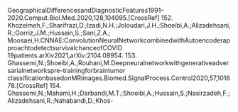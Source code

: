 GeographicalDifferencesandDiagnosticFeatures1991–2020.Comput.Biol.Med.2020,128,104095.[CrossRef]
152. Khozeimeh,F.;Sharifrazi,D.;Izadi,N.H.;Joloudari,J.H.;Shoeibi,A.;Alizadehsani,R.;Gorriz,J.M.;Hussain,S.;Sani,Z.A.;
Moosaei,H.CNNAE:ConvolutionNeuralNetworkcombinedwithAutoencoderapproachtodetectsurvivalchanceofCOVID
19patients.arXiv2021,arXiv:2104.08954.
153. Ghassemi,N.;Shoeibi,A.;Rouhani,M.Deepneuralnetworkwithgenerativeadversarialnetworkspre-trainingforbraintumor
classificationbasedonMRimages.Biomed.SignalProcess.Control2020,57,101678.[CrossRef]
154. Ghassemi,N.;Mahami,H.;Darbandi,M.T.;Shoeibi,A.;Hussain,S.;Nasirzadeh,F.;Alizadehsani,R.;Nahabandi,D.;Khos-